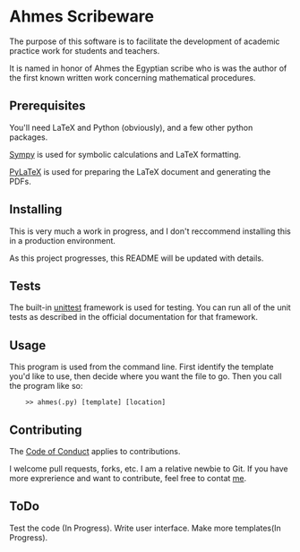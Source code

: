 # Ahmes Scribeware

The purpose of this software is to facilitate the development of academic
practice work for students and teachers.

It is named in honor of Ahmes the Egyptian scribe who is was the author of
the first known written work concerning mathematical procedures.

## Prerequisites

You'll need LaTeX and Python (obviously), and a few other python packages.

[Sympy](www.sympy.org) is used for symbolic calculations and LaTeX formatting.

[PyLaTeX](https://jeltef.github.io/PyLaTeX/current/) is used for preparing 
the LaTeX document and generating the PDFs.

## Installing

This is very much a work in progress, and I don't reccommend installing this 
in a production environment.

As this project progresses, this README will be updated with details.

## Tests

The built-in [unittest](https://docs.python.org/3/library/unittest.html) 
framework is used for testing. You can run all of the unit tests as 
described in the official documentation for that framework.

## Usage

This program is used from the command line. First identify the template you'd
like to use, then decide where you want the file to go. Then you call the
program like so:

```
	>> ahmes(.py) [template] [location]
```


## Contributing

The [Code of Conduct](CONDUCT.md) applies to contributions.

I welcome pull requests, forks, etc. I am a relative newbie to Git. If you
have more exprerience and want to contribute, feel free to contat 
[me](mailto:schilke.60@gmail.com).

## ToDo

Test the code (In Progress).
Write user interface.
Make more templates(In Progress). 